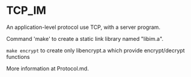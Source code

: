# TCP_IM
An application-level protocol use TCP, with a server program.

Command 'make' to create a static link library named "libim.a".

```make encrypt``` to create only libencrypt.a which provide encrypt/decrypt functions

More information at Protocol.md.
